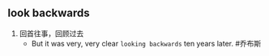 ## look backwards
1. 回首往事，回顾过去
   * But it was very, very clear `looking backwards` ten years later. #乔布斯 